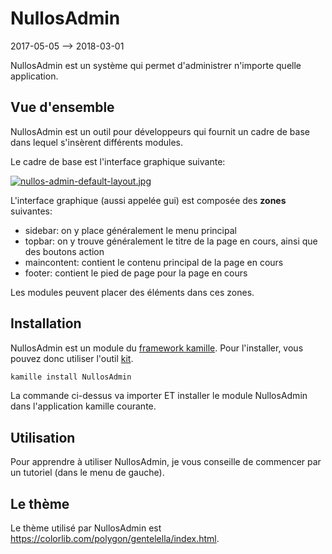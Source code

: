 NullosAdmin
===========
2017-05-05 --> 2018-03-01



NullosAdmin est un système qui permet d'administrer n'importe quelle application.




Vue d'ensemble
---------------

NullosAdmin est un outil pour développeurs qui fournit un cadre de base dans lequel s'insèrent différents modules.


Le cadre de base est l'interface graphique suivante:

 
[![nullos-admin-default-layout.jpg](https://s19.postimg.org/898eyh6ib/nullos-admin-default-layout.jpg)](https://postimg.org/image/hh0nf6dkf/)


L'interface graphique (aussi appelée gui) est composée des **zones** suivantes:
- sidebar: on y place généralement le menu principal
- topbar: on y trouve généralement le titre de la page en cours, ainsi que des boutons action  
- maincontent: contient le contenu principal de la page en cours
- footer: contient le pied de page pour la page en cours


Les modules peuvent placer des éléments dans ces zones.




Installation
----------------



NullosAdmin est un module du [framework kamille](https://github.com/lingtalfi/Kamille).
Pour l'installer, vous pouvez donc utiliser l'outil [kit](https://github.com/lingtalfi/kamille-installer-tool).

```php
kamille install NullosAdmin
```

La commande ci-dessus va importer ET installer le module NullosAdmin dans l'application kamille courante.





Utilisation
----------------

Pour apprendre à utiliser NullosAdmin, je vous conseille de commencer par un tutoriel (dans le menu de gauche).




Le thème 
--------------

Le thème utilisé par NullosAdmin est https://colorlib.com/polygon/gentelella/index.html.